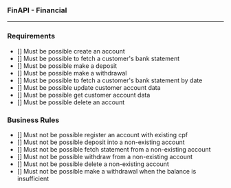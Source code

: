 ### FinAPI - Financial

----------------------------------------------------------------

### Requirements

  - [] Must be possible create an account
  - [] Must be possible to fetch a customer's bank statement
  - [] Must be possible make a deposit
  - [] Must be possible make a withdrawal
  - [] Must be possible to fetch a customer's bank statement by date
  - [] Must be possible update customer account data
  - [] Must be possible get customer account data
  - [] Must be possible delete an account

  ### Business Rules

  - [] Must not be possible register an account with existing cpf
  - [] Must not be possible deposit into a non-existing account
  - [] Must not be possible fetch statement from a non-existing account
  - [] Must not be possible withdraw from a non-existing account
  - [] Must not be possible delete a non-existing account
  - [] Must not be possible make a withdrawal when the balance is insufficient